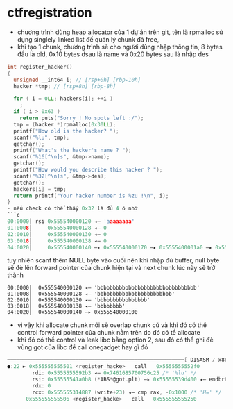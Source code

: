 # ctfregistration
- chương trình dùng heap allocator của 1 dự án trên git, tên là rpmalloc sử dụng singlely linked list để quản lý chunk đã free,
- khi tạo 1 chunk, chương trình sẽ cho người dùng nhập thông tin, 8 bytes đầu là old, 0x10 bytes dsau là name và 0x20 bytes sau là nhập des
```c
int register_hacker()
{
  unsigned __int64 i; // [rsp+0h] [rbp-10h]
  hacker *tmp; // [rsp+8h] [rbp-8h]

  for ( i = 0LL; hackers[i]; ++i )
    ;
  if ( i > 0x63 )
    return puts("Sorry ! No spots left :/");
  tmp = (hacker *)rpmalloc(0x30LL);
  printf("How old is the hacker? ");
  scanf("%lu", tmp);
  getchar();
  printf("What's the hacker's name ? ");
  scanf("%16[^\n]s", &tmp->name);
  getchar();
  printf("How would you describe this hacker ? ");
  scanf("%32[^\n]s", &tmp->des);
  getchar();
  hackers[i] = tmp;
  return printf("Your hacker number is %zu !\n", i);
}
- nếu check có thể thấy 0x32 là đủ 4 ô nhớ
```c
00:0000│ rsi 0x555540000120 ◂— 'aaaaaaaa'
01:0008│     0x555540000128 ◂— 0
02:0010│     0x555540000130 ◂— 0
03:0018│     0x555540000138 ◂— 0
04:0020│     0x555540000140 —▸ 0x555540000170 —▸ 0x5555400001a0 —▸ 0x5555400001d0 —▸ 0x555540000200 ◂— ...
```
tuy nhiên scanf thêm NULL byte vào cuối nên khi nhập đủ buffer, null byte sẽ đè lên forward pointer của chunk hiện tại và next chunk lúc này sẽ trở thành 
```
00:0000│  0x555540000120 ◂— 'bbbbbbbbbbbbbbbbbbbbbbbbbbbbbbbb'
01:0008│  0x555540000128 ◂— 'bbbbbbbbbbbbbbbbbbbbbbbb'
02:0010│  0x555540000130 ◂— 'bbbbbbbbbbbbbbbb'
03:0018│  0x555540000138 ◂— 'bbbbbbbb'
04:0020│  0x555540000140 —▸ 0x555540000100
```
- vì vậy khi allocate chunk mới sẽ overlap chunk cũ và khi đó có thể control forward pointer của chunk nằm trên do đó có tể allocate
- khi đó có thể control và leak libc bằng option 2, sau đó có thể ghi đè vùng got của libc để call onegadget hay gì đó
```c
─────────────────────────────────────────────────────────[ DISASM / x86-64 / set emulate on ]─────────────────────────────────────────────────────────
●:22 ► 0x555555555501 <register_hacke>   call   0x5555555552f0              <__isoc99_scanf@p>
        rdi: 0x5555555592b3 ◂— 0x7461685700756c25 /* '%lu' */
        rsi: 0x55555541a0b8 (*ABS*@got.plt) —▸ 0x55555539d400 ◂— endbr64 
        rdx: 0
        rcx: 0x555555314887 (write+23) ◂— cmp rax, -0x1000 /* 'H=' */
      0x555555555506 <register_hacke>   call   0x555555555250              <getchar@plt>
```
